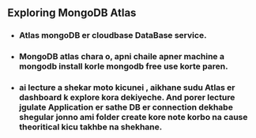 ## Exploring MongoDB Atlas 
- ### Atlas mongoDB er cloudbase DataBase service.
- ### MongoDB atlas chara o, apni chaile apner machine a mongodb install korle mongodb free use korte paren.
- ### ai lecture a shekar moto kicunei , aikhane sudu Atlas er dashboard k explore kora dekiyeche. And porer lecture jgulate Application er sathe DB er connection dekhabe shegular jonno ami folder create kore note korbo na cause theoritical kicu takhbe na shekhane.